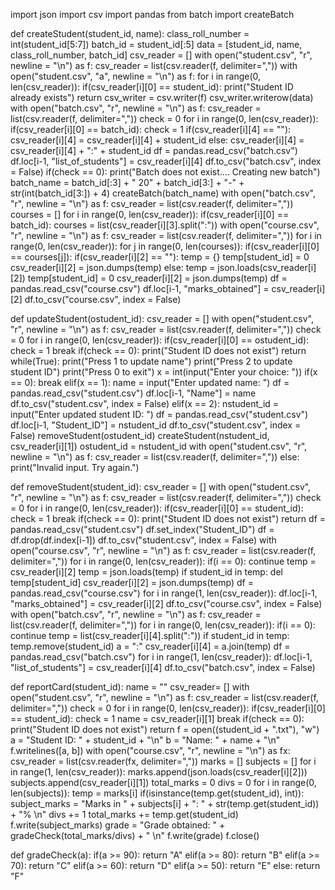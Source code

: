 import json
import csv
import pandas
from batch import createBatch

def createStudent(student_id, name):
    class_roll_number = int(student_id[5:7])
    batch_id = student_id[:5]
    data = [student_id, name, class_roll_number, batch_id]
    csv_reader = []
    with open("student.csv", "r", newline = "\n") as f:
        csv_reader = list(csv.reader(f, delimiter=","))
    with open("student.csv", "a", newline = "\n") as f:
        for i in range(0, len(csv_reader)):
            if(csv_reader[i][0] == student_id):
                print("Student ID already exists")
                return
        csv_writer = csv.writer(f)
        csv_writer.writerow(data)
    with open("batch.csv", "r", newline = "\n") as f:
        csv_reader = list(csv.reader(f, delimiter=","))
    check = 0
    for i in range(0, len(csv_reader)):
        if(csv_reader[i][0] == batch_id):
            check = 1
            if(csv_reader[i][4] == ""):
                csv_reader[i][4] = csv_reader[i][4] + student_id
            else:
                csv_reader[i][4] = csv_reader[i][4] + ":" + student_id
            df = pandas.read_csv("batch.csv")
            df.loc[i-1, "list_of_students"] = csv_reader[i][4]
            df.to_csv("batch.csv", index = False)
    if(check == 0):
        print("Batch does not exist.... Creating new batch")
        batch_name = batch_id[:3] + " 20" + batch_id[3:] + "-" + str(int(batch_id[3:]) + 4)
        createBatch(batch_name)
    with open("batch.csv", "r", newline = "\n") as f:
        csv_reader = list(csv.reader(f, delimiter=","))
    courses = []
    for i in range(0, len(csv_reader)):
        if(csv_reader[i][0] == batch_id):
            courses = list(csv_reader[i][3].split(":"))
    with open("course.csv", "r", newline = "\n") as f:
        csv_reader = list(csv.reader(f, delimiter=","))
    for i in range(0, len(csv_reader)):
        for j in range(0, len(courses)):
            if(csv_reader[i][0] == courses[j]):
                if(csv_reader[i][2] == ""):
                    temp = {}
                    temp[student_id] = 0
                    csv_reader[i][2] = json.dumps(temp)
                else:
                    temp = json.loads(csv_reader[i][2])
                    temp[student_id] = 0
                    csv_reader[i][2] = json.dumps(temp)
                df = pandas.read_csv("course.csv")
                df.loc[i-1, "marks_obtained"] = csv_reader[i][2]
                df.to_csv("course.csv", index = False)

def updateStudent(ostudent_id):
    csv_reader = []
    with open("student.csv", "r", newline = "\n") as f:
        csv_reader = list(csv.reader(f, delimiter=","))
    check = 0
    for i in range(0, len(csv_reader)):
        if(csv_reader[i][0] == ostudent_id):
            check = 1
            break
    if(check == 0):
        print("Student ID does not exist")
        return
    while(True):
        print("Press 1 to update name")
        print("Press 2 to update student ID")
        print("Press 0 to exit")
        x = int(input("Enter your choice: "))
        if(x == 0):
            break
        elif(x == 1):
            name = input("Enter updated name: ")
            df = pandas.read_csv("student.csv")
            df.loc[i-1, "Name"] = name
            df.to_csv("student.csv", index = False)
        elif(x == 2):
            nstudent_id = input("Enter updated student ID: ")
            df = pandas.read_csv("student.csv")
            df.loc[i-1, "Student_ID"] = nstudent_id
            df.to_csv("student.csv", index = False)
            removeStudent(ostudent_id)
            createStudent(nstudent_id, csv_reader[i][1])
            ostudent_id = nstudent_id
            with open("student.csv", "r", newline = "\n") as f:
                csv_reader = list(csv.reader(f, delimiter=","))
        else:
            print("Invalid input. Try again.")

def removeStudent(student_id):
    csv_reader = []
    with open("student.csv", "r", newline = "\n") as f:
        csv_reader = list(csv.reader(f, delimiter=","))
    check = 0
    for i in range(0, len(csv_reader)):
        if(csv_reader[i][0] == student_id):
            check = 1
            break
    if(check == 0):
        print("Student ID does not exist")
        return
    df = pandas.read_csv("student.csv")
    df.set_index("Student_ID")
    df = df.drop(df.index[i-1])
    df.to_csv("student.csv", index = False)
    with open("course.csv", "r", newline = "\n") as f:
        csv_reader = list(csv.reader(f, delimiter=","))
    for i in range(0, len(csv_reader)):
        if(i == 0):
            continue
        temp = csv_reader[i][2]
        temp = json.loads(temp)
        if student_id in temp:
            del temp[student_id]
        csv_reader[i][2] = json.dumps(temp)
    df = pandas.read_csv("course.csv")
    for i in range(1, len(csv_reader)):
        df.loc[i-1, "marks_obtained"] = csv_reader[i][2]
    df.to_csv("course.csv", index = False)
    with open("batch.csv", "r", newline = "\n") as f:
        csv_reader = list(csv.reader(f, delimiter=","))
    for i in range(0, len(csv_reader)):
        if(i == 0):
            continue
        temp = list(csv_reader[i][4].split(":"))
        if student_id in temp:
            temp.remove(student_id)
        a = ":"
        csv_reader[i][4] = a.join(temp)
    df = pandas.read_csv("batch.csv")
    for i in range(1, len(csv_reader)):
        df.loc[i-1, "list_of_students"] = csv_reader[i][4]
    df.to_csv("batch.csv", index = False)

def reportCard(student_id):
    name = ""
    csv_reader= []
    with open("student.csv", "r", newline = "\n") as f:
        csv_reader = list(csv.reader(f, delimiter=","))
    check = 0
    for i in range(0, len(csv_reader)):
        if(csv_reader[i][0] == student_id):
            check = 1
            name = csv_reader[i][1]
            break
    if(check == 0):
        print("Student ID does not exist")
        return
    f = open((student_id + ".txt"), "w")
    a = "Student ID: " + student_id + "\n"
    b = "Name: " + name + "\n"
    f.writelines([a, b])
    with open("course.csv", "r", newline = "\n") as fx:
        csv_reader = list(csv.reader(fx, delimiter=","))
    marks = []
    subjects = []
    for i in range(1, len(csv_reader)):
        marks.append(json.loads(csv_reader[i][2]))
        subjects.append(csv_reader[i][1])
    total_marks = 0
    divs = 0
    for i in range(0, len(subjects)):
        temp = marks[i]
        if(isinstance(temp.get(student_id), int)):
            subject_marks = "Marks in " + subjects[i] + ": " + str(temp.get(student_id)) + "% \n"
            divs += 1
            total_marks += temp.get(student_id)
            f.write(subject_marks)
    grade = "Grade obtained: " + gradeCheck(total_marks/divs) + " \n"
    f.write(grade)
    f.close()

def gradeCheck(a):
    if(a >= 90):
        return "A"
    elif(a >= 80):
        return "B"
    elif(a >= 70):
        return "C"
    elif(a >= 60):
        return "D"
    elif(a >= 50):
        return "E"
    else:
        return "F"
